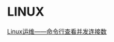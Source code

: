 # LINUX
[Linux运维——命令行查看并发连接数](http://github.com//RyomaLiu/DevelopLog/tree/master/Linux/2017/09/03.md)
